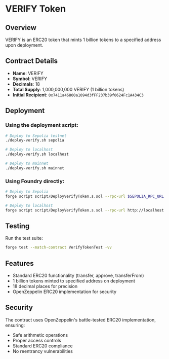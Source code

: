 # VERIFY Token

## Overview

VERIFY is an ERC20 token that mints 1 billion tokens to a specified address upon deployment.

## Contract Details

- **Name**: VERIFY
- **Symbol**: VERIFY
- **Decimals**: 18
- **Total Supply**: 1,000,000,000 VERIFY (1 billion tokens)
- **Initial Recipient**: `0x7411a46800a1094d3fFF237b39f0624Fc1A434C3`

## Deployment

### Using the deployment script:

```bash
# Deploy to Sepolia testnet
./deploy-verify.sh sepolia

# Deploy to localhost
./deploy-verify.sh localhost

# Deploy to mainnet
./deploy-verify.sh mainnet
```

### Using Foundry directly:

```bash
# Deploy to Sepolia
forge script script/DeployVerifyToken.s.sol --rpc-url $SEPOLIA_RPC_URL --broadcast --verify --etherscan-api-key $ETHERSCAN_API_KEY

# Deploy to localhost
forge script script/DeployVerifyToken.s.sol --rpc-url http://localhost:8545 --broadcast
```

## Testing

Run the test suite:

```bash
forge test --match-contract VerifyTokenTest -vv
```

## Features

- Standard ERC20 functionality (transfer, approve, transferFrom)
- 1 billion tokens minted to specified address on deployment
- 18 decimal places for precision
- OpenZeppelin ERC20 implementation for security

## Security

The contract uses OpenZeppelin's battle-tested ERC20 implementation, ensuring:
- Safe arithmetic operations
- Proper access controls
- Standard ERC20 compliance
- No reentrancy vulnerabilities
